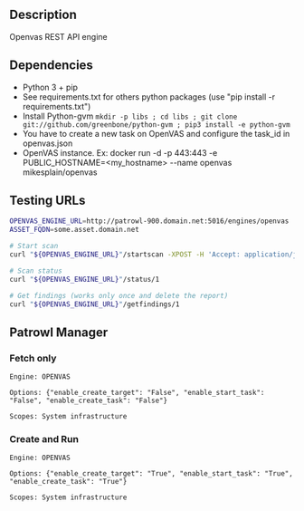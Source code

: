 ## Description
Openvas REST API engine

## Dependencies
- Python 3 + pip
- See requirements.txt for others python packages (use "pip install -r requirements.txt")
- Install Python-gvm
  `mkdir -p libs ; cd libs ; git clone git://github.com/greenbone/python-gvm ; pip3 install -e python-gvm`
- You have to create a new task on OpenVAS and configure the task_id in openvas.json
- OpenVAS instance. Ex: docker run -d -p 443:443 -e PUBLIC_HOSTNAME=<my_hostname> --name openvas mikesplain/openvas

## Testing URLs

```bash
OPENVAS_ENGINE_URL=http://patrowl-900.domain.net:5016/engines/openvas
ASSET_FQDN=some.asset.domain.net

# Start scan
curl "${OPENVAS_ENGINE_URL}"/startscan -XPOST -H 'Accept: application/json' -H 'Content-type: application/json' -d "{\"scan_id\": 1, \"options\": {\"enable_create_task\": \"False\", \"enable_create_target\": \"False\", \"enable_start_task\": \"False\"}, \"assets\": [{\"datatype\": \"domain\", \"criticity\": \"medium\", \"id\": 1, \"value\": \"$ASSET_FQDN\"}], \"engine_id\": 9}"

# Scan status
curl "${OPENVAS_ENGINE_URL}"/status/1

# Get findings (works only once and delete the report)
curl "${OPENVAS_ENGINE_URL}"/getfindings/1
```

## Patrowl Manager

### Fetch only

```
Engine: OPENVAS

Options: {"enable_create_target": "False", "enable_start_task": "False", "enable_create_task": "False"}

Scopes: System infrastructure

```

### Create and Run

```
Engine: OPENVAS

Options: {"enable_create_target": "True", "enable_start_task": "True", "enable_create_task": "True"}

Scopes: System infrastructure

```
